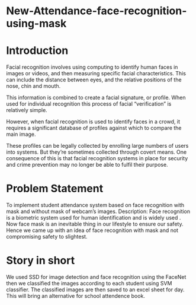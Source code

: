 # New-Attendance-face-recognition-using-mask

# Introduction
Facial recognition involves using computing to identify human faces in images or videos, and then measuring specific facial characteristics. This can include the distance between eyes, and the relative positions of the nose, chin and mouth.

This information is combined to create a facial signature, or profile. When used for individual recognition this process of facial “verification” is relatively simple.

However, when facial recognition is used to identify faces in a crowd, it requires a significant database of profiles against which to compare the main image.

These profiles can be legally collected by enrolling large numbers of users into systems. But they’re sometimes collected through covert means.
One consequence of this is that facial recognition systems in place for security and crime prevention may no longer be able to fulfil their purpose.


# Problem Statement
To implement student attendance system based on face recognition with mask and without mask of webcam’s images.
Description: 
Face recognition is a biometric system used for human identification and is widely used .
Now face mask is an inevitable thing in our lifestyle to ensure our safety. Hence we came up with an idea of face recognition with mask and not compromising safety to slightest. 

# Story in short
We used SSD for image detection and face recognition using the FaceNet then we classified the images according to each student using SVM classifier.
The classified images are then saved to an excel sheet for day. This will bring an alternative for school attendence book.

